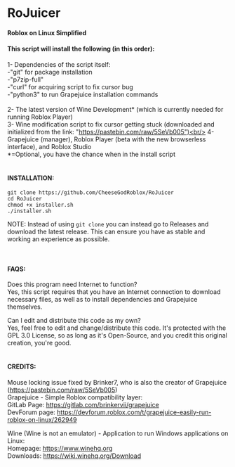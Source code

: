 # RoJuicer
#### Roblox on Linux Simplified

#### This script will install the following (in this order):<br/>
1- Dependencies of the script itself:<br/>
-"git" for package installation<br/>
-"p7zip-full"<br/>
-"curl" for acquiring script to fix cursor bug<br/>
-"python3" to run Grapejuice installation commands<br/>
<br/>
2- The latest version of Wine Development* (which is currently needed for running Roblox Player)<br/>
3- Wine modification script to fix cursor getting stuck (downloaded and initialized from the link: "https://pastebin.com/raw/5SeVb005")<br/>
4- Grapejuice (manager), Roblox Player (beta with the new browserless interface), and Roblox Studio<br/>
*=Optional, you have the chance when in the install script<br/>
<br/>

#### INSTALLATION:<br/>
```
git clone https://github.com/CheeseGodRoblox/RoJuicer
cd RoJuicer
chmod +x installer.sh
./installer.sh
```

NOTE: Instead of using ```git clone``` you can instead go to Releases and download the latest release. This can ensure you have as stable and working an experience as possible.

<br/>

#### FAQS: <br/>
Does this program need Internet to function?<br/>
Yes, this script requires that you have an Internet connection to download necessary files, as well as to install dependencies and Grapejuice themselves.<br/>

Can I edit and distribute this code as my own?<br/>
Yes, feel free to edit and change/distribute this code. It's protected with the GPL 3.0 License, so as long as it's Open-Source, and you credit this original creation, you're good.<br/>
<br/>
#### CREDITS:<br/>
Mouse locking issue fixed by Brinker7, who is also the creator of Grapejuice (https://pastebin.com/raw/5SeVb005)<br/>
Grapejuice - Simple Roblox compatibility layer:<br/>
GitLab Page: https://gitlab.com/brinkervii/grapejuice<br/>
DevForum page: https://devforum.roblox.com/t/grapejuice-easily-run-roblox-on-linux/262949<br/>

Wine (Wine is not an emulator) - Application to run Windows applications on Linux:<br/>
Homepage: https://www.winehq.org<br/>
Downloads: https://wiki.winehq.org/Download<br/>


